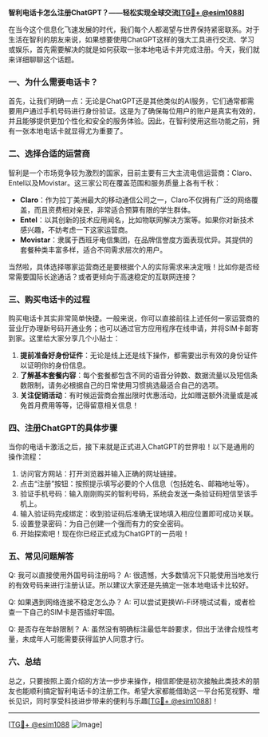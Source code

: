 **智利电话卡怎么注册ChatGPT？——轻松实现全球交流[[TG💪+ @esim1088](https://t.me/s/esim1088)]**

在当今这个信息化飞速发展的时代，我们每个人都渴望与世界保持紧密联系。对于生活在智利的朋友来说，如果想要使用ChatGPT这样的强大工具进行交流、学习或娱乐，首先需要解决的就是如何获取一张本地电话卡并完成注册。今天，我们就来详细聊聊这个话题。

### 一、为什么需要电话卡？

首先，让我们明确一点：无论是ChatGPT还是其他类似的AI服务，它们通常都需要用户通过手机号码进行身份验证。这是为了确保每位用户的账户是真实有效的，并且能够提供更加个性化和安全的服务体验。因此，在智利使用这些功能之前，拥有一张本地电话卡就显得尤为重要了。

### 二、选择合适的运营商

智利是一个市场竞争较为激烈的国家，目前主要有三大主流电信运营商：Claro、Entel以及Movistar。这三家公司在覆盖范围和服务质量上各有千秋：

- **Claro**：作为拉丁美洲最大的移动通信公司之一，Claro不仅拥有广泛的网络覆盖，而且资费相对亲民，非常适合预算有限的学生群体。
- **Entel**：以其创新的技术应用闻名，比如物联网解决方案等。如果你对新技术感兴趣，不妨考虑一下这家运营商。
- **Movistar**：隶属于西班牙电信集团，在品牌信誉度方面表现优异。其提供的套餐种类丰富多样，适合不同需求层次的用户。

当然啦，具体选择哪家运营商还是要根据个人的实际需求来决定哦！比如你是否经常需要国际长途通话？或者更倾向于高速稳定的互联网连接？

### 三、购买电话卡的过程

购买电话卡其实非常简单快捷。一般来说，你可以直接前往上述任何一家运营商的营业厅办理新号码开通业务；也可以通过官方应用程序在线申请，并将SIM卡邮寄到家。这里给大家分享几个小贴士：

1. **提前准备好身份证件**：无论是线上还是线下操作，都需要出示有效的身份证件以证明你的身份信息。
2. **了解基本套餐内容**：每个套餐都包含不同的语音分钟数、数据流量以及短信条数限制，请务必根据自己的日常使用习惯挑选最适合自己的选项。
3. **关注促销活动**：有时候运营商会推出限时优惠活动，比如赠送额外流量或是减免首月费用等等，记得留意相关信息！

### 四、注册ChatGPT的具体步骤

当你的电话卡激活之后，接下来就是正式进入ChatGPT的世界啦！以下是通用的操作流程：

1. 访问官方网站：打开浏览器并输入正确的网址链接。
2. 点击“注册”按钮：按照提示填写必要的个人信息（包括姓名、邮箱地址等）。
3. 验证手机号码：输入刚刚购买的智利号码，系统会发送一条验证码短信至该手机上。
4. 输入验证码完成绑定：收到验证码后准确无误地填入相应位置即可成功关联。
5. 设置登录密码：为自己创建一个强而有力的安全密码。
6. 开始探索吧！现在你已经正式成为ChatGPT的一员啦！

### 五、常见问题解答

Q: 我可以直接使用外国号码注册吗？
A: 很遗憾，大多数情况下只能使用当地发行的有效号码来进行注册认证。所以建议大家还是先搞定一张本地电话卡比较好。

Q: 如果遇到网络连接不稳定怎么办？
A: 可以尝试更换Wi-Fi环境试试看，或者检查一下自己的SIM卡是否插好牢固。

Q: 是否存在年龄限制？
A: 虽然没有明确标注最低年龄要求，但出于法律合规性考量，未成年人可能需要获得监护人同意才行。

### 六、总结

总之，只要按照上面介绍的方法一步步来操作，相信即使是初次接触此类技术的朋友也能顺利搞定智利电话卡的注册工作。希望大家都能借助这一平台拓宽视野、增长见识，同时享受科技进步带来的便利与乐趣[[TG💪+ @esim1088](https://t.me/s/esim1088)]！

---

[[TG💪+ @esim1088](https://t.me/s/esim1088) ![Image](https://i.postimg.cc/4NQfJmqS/Snipaste-2025-05-13-00-14-12.png)]